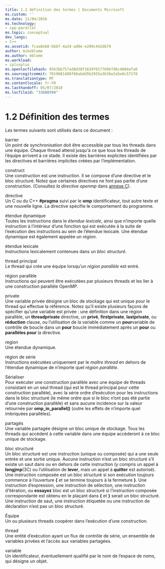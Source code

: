 ```yaml
---
title: 1.2 définition des termes | Documents Microsoft
ms.custom: ''
ms.date: 11/04/2016
ms.technology:
- cpp-parallel
ms.topic: conceptual
dev_langs:
- C++
ms.assetid: fcaa8eb8-bbbf-4a24-ad0e-e299c442db79
author: mikeblome
ms.author: mblome
ms.workload:
- cplusplus
ms.openlocfilehash: 8563bb757ad8d30f1639f017769bfd6c4084efa0
ms.sourcegitcommit: 7019081488f68abdd5b2935a3b36e2a5e8c571f8
ms.translationtype: MT
ms.contentlocale: fr-FR
ms.lasthandoff: 05/07/2018
ms.locfileid: "33688594"
---
```

# <a name="12-definition-of-terms"></a>1.2 Définition des termes
Les termes suivants sont utilisés dans ce document :  
  
 barrier  
 Un point de synchronisation doit être accessible par tous les threads dans une équipe.  Chaque thread attend jusqu'à ce que tous les threads de l’équipe arrivent à ce stade. Il existe des barrières explicites identifiées par les directives et barrières implicites créées par l’implémentation.  
  
 construct  
 Une construction est une instruction. Il se compose d’une directive et le bloc structuré. Notez que certaines directives ne font pas partie d’une construction. (Consultez *la directive openmp* dans [annexe C](../../parallel/openmp/c-openmp-c-and-cpp-grammar.md)).  
  
 directive  
 Un C ou du C++ **#pragma** suivi par le **omp** identificateur, tout autre texte et une nouvelle ligne. La directive spécifie le comportement du programme.  
  
 étendue dynamique  
 Toutes les instructions dans le *étendue lexicale*, ainsi que n’importe quelle instruction à l’intérieur d’une fonction qui est exécutée à la suite de l’exécution des instructions au sein de l’étendue lexicale. Une étendue dynamique est également appelée un *région*.  
  
 étendue lexicale  
 Instructions lexicalement contenues dans un *bloc structuré*.  
  
 thread principal  
 Le thread qui crée une équipe lorsqu’un *région parallèle* est entré.  
  
 région parallèle  
 Instructions qui peuvent être exécutées par plusieurs threads et les lier à une construction parallèle OpenMP.  
  
 private  
 Une variable privée désigne un bloc de stockage qui est unique pour le thread qui effectue la référence. Notez qu’il existe plusieurs façons de spécifier qu’une variable est privée : une définition dans une région parallèle, un **threadprivate** directive, un **privé**, **firstprivate**, **lastprivate**, ou **réduction** clause, ou l’utilisation de la variable comme un **pour**variable de contrôle de boucle dans un **pour** boucle immédiatement après un **pour** ou **parallèles pour** la directive.  
  
 region  
 Une étendue dynamique.  
  
 région de série  
 Instructions exécutées uniquement par le *maître thread* en dehors de l’étendue dynamique de n’importe quel *région parallèle*.  
  
 Sérialiser  
 Pour exécuter une construction parallèle avec une équipe de threads consistant en un seul thread (qui est le thread principal pour cette construction parallèle), avec la série ordre d’exécution pour les instructions dans le bloc structuré (le même ordre que si le bloc n’ont pas été partie d’une construction parallèle) et sans aucune incidence sur la valeur retournée par **omp_in_parallel()** (outre les effets de n’importe quel imbriquées parallèles).  
  
 partagés  
 Une variable partagée désigne un bloc unique de stockage. Tous les threads qui accèdent à cette variable dans une équipe accèderont à ce bloc unique de stockage.  
  
 bloc structuré  
 Un bloc structuré est une instruction (unique ou composée) qui a une seule entrée et une sortie unique. Aucune instruction n’est un bloc structuré s’il existe un saut dans ou en dehors de cette instruction (y compris un appel à **longjmp**(3C) ou l’utilisation de **lever**, mais un appel à **quitter** est autorisé). Une instruction composée est un bloc structuré si son exécution toujours commence à l’ouverture **{** et se termine toujours à la fermeture **}**. Une instruction d’expression, une instruction de sélection, une instruction d’itération, ou **essayez** bloc est un bloc structuré si l’instruction composée correspondante est obtenu en le plaçant dans **{** et **}** serait un bloc structuré. Une instruction de saut, une instruction étiquetée ou une instruction de déclaration n’est pas un bloc structuré.  
  
 Équipe  
 Un ou plusieurs threads coopérer dans l’exécution d’une construction.  
  
 thread  
 Une entité d’exécution ayant un flux de contrôle de série, un ensemble de variables privées et l’accès aux variables partagées.  
  
 variable  
 Un identificateur, éventuellement qualifié par le nom de l’espace de noms, qui désigne un objet.